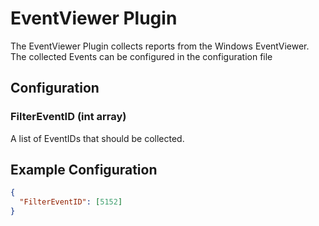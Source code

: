 # EventViewer Plugin

The EventViewer Plugin collects reports from the Windows EventViewer. The collected Events can be configured in the configuration file

## Configuration

### FilterEventID (int array)

A list of EventIDs that should be collected.

## Example Configuration

```json
{
  "FilterEventID": [5152]
}
```